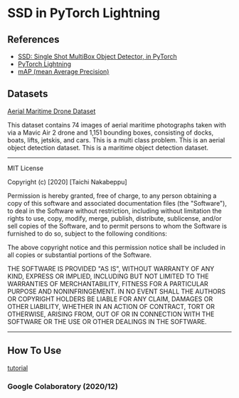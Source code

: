 # SSD in PyTorch Lightning


## References

- [SSD: Single Shot MultiBox Object Detector, in PyTorch](https://github.com/amdegroot/ssd.pytorch)
- [PyTorch Lightning](https://github.com/PyTorchLightning/pytorch-lightning)
- [mAP (mean Average Precision)](https://github.com/Cartucho/mAP)

## Datasets

[Aerial Maritime Drone Dataset](https://public.roboflow.com/object-detection/aerial-maritime)

This dataset contains 74 images of aerial maritime photographs taken with via a Mavic Air 2 drone and 1,151 bounding boxes, consisting of docks, boats, lifts, jetskis, and cars. This is a multi class problem. This is an aerial object detection dataset. This is a maritime object detection dataset.

---
MIT License

Copyright (c) [2020] [Taichi Nakabeppu]

Permission is hereby granted, free of charge, to any person obtaining a copy
of this software and associated documentation files (the "Software"), to deal
in the Software without restriction, including without limitation the rights
to use, copy, modify, merge, publish, distribute, sublicense, and/or sell
copies of the Software, and to permit persons to whom the Software is
furnished to do so, subject to the following conditions:

The above copyright notice and this permission notice shall be included in all
copies or substantial portions of the Software.

THE SOFTWARE IS PROVIDED "AS IS", WITHOUT WARRANTY OF ANY KIND, EXPRESS OR
IMPLIED, INCLUDING BUT NOT LIMITED TO THE WARRANTIES OF MERCHANTABILITY,
FITNESS FOR A PARTICULAR PURPOSE AND NONINFRINGEMENT. IN NO EVENT SHALL THE
AUTHORS OR COPYRIGHT HOLDERS BE LIABLE FOR ANY CLAIM, DAMAGES OR OTHER
LIABILITY, WHETHER IN AN ACTION OF CONTRACT, TORT OR OTHERWISE, ARISING FROM,
OUT OF OR IN CONNECTION WITH THE SOFTWARE OR THE USE OR OTHER DEALINGS IN THE
SOFTWARE.

---

## How To Use
[tutorial](https://github.com/nakabeppu/ssd_pytorch-lightning/blob/master/tutorial.ipynb)

### Google Colaboratory (2020/12)
